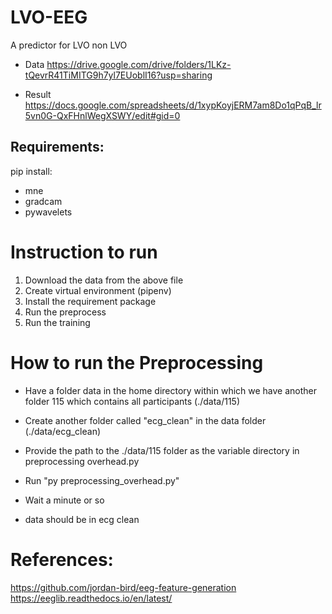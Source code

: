 # LVO-EEG
A predictor for LVO non LVO

* Data https://drive.google.com/drive/folders/1LKz-tQevrR41TiMITG9h7yl7EUoblI16?usp=sharing

* Result https://docs.google.com/spreadsheets/d/1xypKoyjERM7am8Do1qPqB_lr5vn0G-QxFHnlWegXSWY/edit#gid=0



## Requirements:
pip install:
* mne
* gradcam
* pywavelets




# Instruction to run
1. Download the data from the above file
2. Create virtual environment (pipenv)
3. Install the requirement package
4. Run the preprocess
5. Run the training



# How to run the Preprocessing 

* Have a folder data in the home directory within which we have another folder 115 which contains all participants (./data/115)

* Create another folder called "ecg_clean" in the data folder (./data/ecg_clean)

* Provide the path to the ./data/115 folder as the variable directory in preprocessing overhead.py

* Run "py preprocessing_overhead.py"

* Wait a minute or so

* data should be in ecg clean

# References:
https://github.com/jordan-bird/eeg-feature-generation
https://eeglib.readthedocs.io/en/latest/

